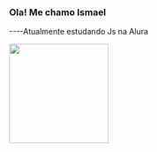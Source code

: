 ### Ola! Me chamo Ismael 
----Atualmente estudando Js na Alura

<div>
  <a href= "https://github.com/ismaelmendesbueno"></a>
  <img height="180em" src="https://github-readme-stats.vercel.app/api?username=ismaelmendesbueno&show_icons=true&theme=Gradient"/>
  
</div> 



